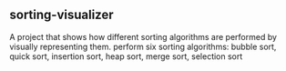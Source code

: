 ## sorting-visualizer
A project that shows how different sorting algorithms are performed by visually representing them.
perform six sorting algorithms:
bubble sort,
quick sort,
insertion sort,
heap sort,
merge sort,
selection sort
